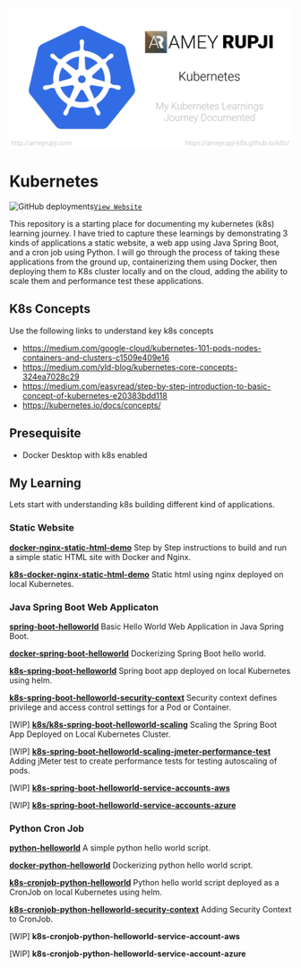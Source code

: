 ![cover-image](./images/cover-image.png)

# Kubernetes

![GitHub deployments](https://img.shields.io/github/deployments/ameyrupji/k8s/github-pages?label=Pages&logo=GitHub)[`View Website`](https://ameyrupji.github.io/k8s/)

This repository is a starting place for documenting my kubernetes (k8s) learning journey. I have tried to capture these learnings by demonstrating 3 kinds of applications a static website, a web app using Java Spring Boot, and a cron job using Python. I will go through the process of taking these applications from the ground up, containerizing them using Docker, then deploying them to K8s cluster locally and on the cloud, adding the ability to scale them and performance test these applications.

## K8s Concepts

Use the following links to understand key k8s concepts

- https://medium.com/google-cloud/kubernetes-101-pods-nodes-containers-and-clusters-c1509e409e16
- https://medium.com/yld-blog/kubernetes-core-concepts-324ea7028c29
- https://medium.com/easyread/step-by-step-introduction-to-basic-concept-of-kubernetes-e20383bdd118
- https://kubernetes.io/docs/concepts/


## Presequisite

- Docker Desktop with k8s enabled

## My Learning

Lets start with understanding k8s building different kind of applications.

### Static Website

**[docker-nginx-static-html-demo](https://github.com/ameyrupji-k8s/docker-nginx-static-html-demo)**
Step by Step instructions to build and run a simple static HTML site with Docker and Nginx.

**[k8s-docker-nginx-static-html-demo](https://github.com/ameyrupji-k8s/k8s-docker-nginx-static-html-demo)**
Static html using nginx deployed on local Kubernetes.

### Java Spring Boot Web Applicaton 

**[spring-boot-helloworld](https://github.com/ameyrupji-k8s/spring-boot-helloworld)**
Basic Hello World Web Application in Java Spring Boot.

**[docker-spring-boot-helloworld](https://github.com/ameyrupji-k8s/docker-spring-boot-helloworld)**
Dockerizing Spring Boot hello world.

**[k8s-spring-boot-helloworld](https://github.com/ameyrupji-k8s/k8s-spring-boot-helloworld)**
Spring boot app deployed on local Kubernetes using helm.

**[k8s-spring-boot-helloworld-security-context](https://github.com/ameyrupji-k8s/k8s-spring-boot-helloworld-security-context)**
Security context defines privilege and access control settings for a Pod or Container.

[WIP] **[k8s/k8s-spring-boot-helloworld-scaling](https://github.com/ameyrupji-k8s/k8s-spring-boot-helloworld-scaling)**
Scaling the Spring Boot App Deployed on Local Kubernetes Cluster.

[WIP] **[k8s-spring-boot-helloworld-scaling-jmeter-performance-test](https://github.com/ameyrupji-k8s/k8s-spring-boot-helloworld-scaling-jmeter-performance-test)**
Adding jMeter test to create performance tests for testing autoscaling of pods.

[WIP] **[k8s-spring-boot-helloworld-service-accounts-aws](https://github.com/ameyrupji-k8s/k8s-spring-boot-helloworld-service-accounts-aws)**

[WIP] **[k8s-spring-boot-helloworld-service-accounts-azure](https://github.com/ameyrupji-k8s/k8s-spring-boot-helloworld-service-accounts-azure)**


### Python Cron Job 

**[python-helloworld](https://github.com/ameyrupji-k8s/python-helloworld)**
A simple python hello world script.

**[docker-python-helloworld](https://github.com/ameyrupji-k8s/docker-python-helloworld)**
Dockerizing python hello world script.

**[k8s-cronjob-python-helloworld](https://github.com/ameyrupji-k8s/k8s-cronjob-python-helloworld)**
Python hello world script deployed as a CronJob on local Kubernetes using helm.

**[k8s-cronjob-python-helloworld-security-context](https://github.com/ameyrupji-k8s/k8s-cronjob-python-helloworld-security-context)**
Adding Security Context to CronJob.

[WIP] **k8s-cronjob-python-helloworld-service-account-aws**


[WIP] **k8s-cronjob-python-helloworld-service-account-azure**


